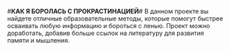 #**КАК Я БОРОЛАСЬ С ПРОКРАСТИНАЦИЕЙ**#
В данном проекте вы найдете отличные образовательные методы,
  которые помогут быстрее осваивать любую информацию и бороться с ленью.
Проект можно доработать, добавив больше ссылок на литературу для развития памяти и  мышления.
